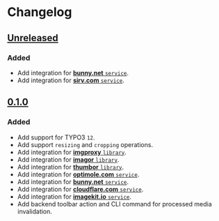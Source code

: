 # Changelog

## [Unreleased]

### Added

- Add integration for [**bunny.net** `service`](https://bunny.net/).
- Add integration for [**sirv.com** `service`](https://sirv.com/).

## [0.1.0]

### Added

* Add support for TYPO3 `12`.
* Add support `resizing` and `cropping` operations.
* Add integration for [**imgproxy** `library`](https://github.com/imgproxy/imgproxy).
* Add integration for [**imagor** `library`](https://github.com/cshum/imagor).
* Add integration for [**thumbor** `library`](https://github.com/thumbor/thumbor).
* Add integration for [**optimole.com** `service`](https://optimole.com/).
* Add integration for [**bunny.net** `service`](https://bunny.net/).
* Add integration for [**cloudflare.com** `service`](https://developers.cloudflare.com/images/).
* Add integration for [**imagekit.io** `service`](https://imagekit.io/).
* Add backend toolbar action and CLI command for processed media invalidation.

[unreleased]: https://github.com/somehow-digital/typo3-media-processing/compare/v0.1.0...HEAD
[0.1.0]: https://github.com/somehow-digital/typo3-media-processing/releases/tag/v0.1.0
